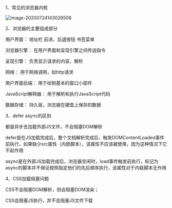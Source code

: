 1、常见的浏览器内核

![image-20200724143026508](C:\Users\25771\AppData\Roaming\Typora\typora-user-images\image-20200724143026508.png)

2、浏览器的主要组成部分

用户界面： 地址栏 前进、后退按钮 书签菜单

浏览器引擎： 在用户界面和呈现引擎之间传送指令

呈现引擎： 负责显示请求的内容，解析

网络： 用于网络调用，如http请求

用户界面后端： 用于绘制基本的窗口小部件

JavaScript解释器： 用于解析和执行JavaScript代码

数据存储： 持久层，浏览器在硬盘上保存的数据

 3、defer async的区别

都是异步去加载外部JS文件，不会阻塞DOM解析

defer是在JS加载完成后，整个文档解析完成后，触发DOMContentLoaded事件前执行，如果缺少src属性（内嵌脚本），该属性不应该被使用，因为这种情况下它不起作用

async是在外部JS加载完成后，浏览器空闲时，load事件触发前执行，标记为async的脚本并不保证按照指定他们的先后顺序执行，该属性对于内联脚本无作用

4、CSS加载阻塞问题

CSS不会阻塞DOM解析，但会阻塞DOM渲染；

CSS会阻塞JS执行，并不会阻塞JS文件下载























​                                                                                                                                                                   